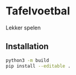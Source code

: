 # Tafelvoetbal

Lekker spelen

## Installation
```bash
python3 -m build
pip install --editable .
```
